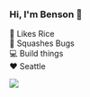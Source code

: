 ### Hi, I'm Benson 👋

🍚 Likes Rice </br>
🐛 Squashes Bugs </br>
💻 Build things </br>
❤️ Seattle </br>

<img src="https://media.giphy.com/media/hp8aL4t7CiK8oez2Pz/giphy.gif">


<!--
**blazergame/blazergame** is a ✨ _special_ ✨ repository because its `README.md` (this file) appears on your GitHub profile.

Here are some ideas to get you started:

- 🔭 I’m currently working on ...
- 🌱 I’m currently learning ...
- 👯 I’m looking to collaborate on ...
- 🤔 I’m looking for help with ...
- 💬 Ask me about ...
- 📫 How to reach me: ...
- 😄 Pronouns: ...
- ⚡ Fun fact: ...
-->
